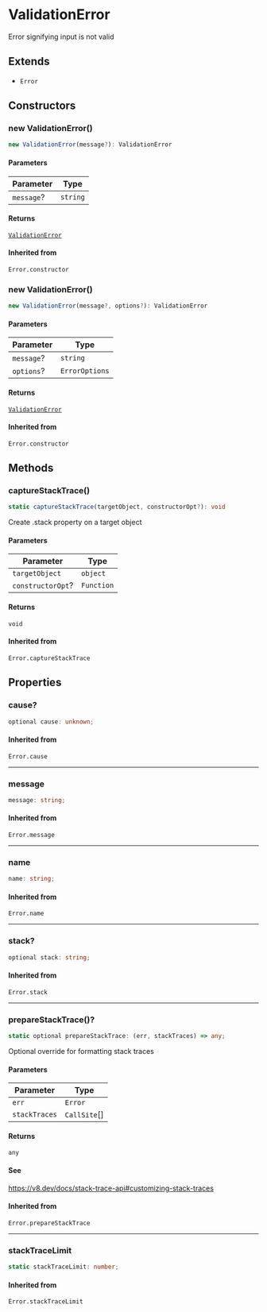 # ValidationError

Error signifying input is not valid

## Extends

- `Error`

## Constructors

### new ValidationError()

```ts
new ValidationError(message?): ValidationError
```

#### Parameters

| Parameter | Type |
| ------ | ------ |
| `message`? | `string` |

#### Returns

[`ValidationError`](ValidationError.md)

#### Inherited from

`Error.constructor`

### new ValidationError()

```ts
new ValidationError(message?, options?): ValidationError
```

#### Parameters

| Parameter | Type |
| ------ | ------ |
| `message`? | `string` |
| `options`? | `ErrorOptions` |

#### Returns

[`ValidationError`](ValidationError.md)

#### Inherited from

`Error.constructor`

## Methods

### captureStackTrace()

```ts
static captureStackTrace(targetObject, constructorOpt?): void
```

Create .stack property on a target object

#### Parameters

| Parameter | Type |
| ------ | ------ |
| `targetObject` | `object` |
| `constructorOpt`? | `Function` |

#### Returns

`void`

#### Inherited from

`Error.captureStackTrace`

## Properties

### cause?

```ts
optional cause: unknown;
```

#### Inherited from

`Error.cause`

***

### message

```ts
message: string;
```

#### Inherited from

`Error.message`

***

### name

```ts
name: string;
```

#### Inherited from

`Error.name`

***

### stack?

```ts
optional stack: string;
```

#### Inherited from

`Error.stack`

***

### prepareStackTrace()?

```ts
static optional prepareStackTrace: (err, stackTraces) => any;
```

Optional override for formatting stack traces

#### Parameters

| Parameter | Type |
| ------ | ------ |
| `err` | `Error` |
| `stackTraces` | `CallSite`[] |

#### Returns

`any`

#### See

https://v8.dev/docs/stack-trace-api#customizing-stack-traces

#### Inherited from

`Error.prepareStackTrace`

***

### stackTraceLimit

```ts
static stackTraceLimit: number;
```

#### Inherited from

`Error.stackTraceLimit`

